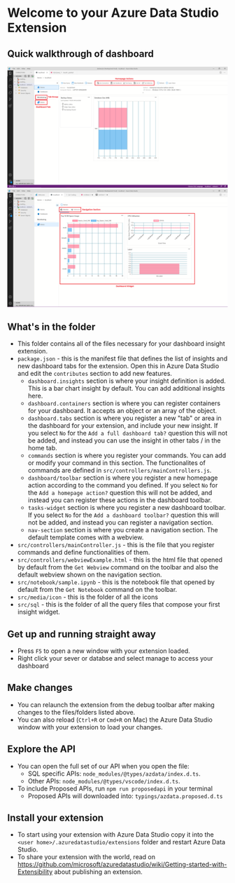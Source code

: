 # Welcome to your Azure Data Studio Extension

## Quick walkthrough of dashboard
![Homepage](/generators/app/templates/ext-dashboard/src/media/homepage.PNG)
![Tab](/generators/app/templates/ext-dashboard/src/media/tab.PNG)

## What's in the folder
* This folder contains all of the files necessary for your dashboard insight extension.
* `package.json` - this is the manifest file that defines the list of insights and new dashboard tabs for the extension. Open this in Azure Data Studio and edit the `contributes` section to add new features.
  * `dashboard.insights` section is where your insight definition is added. This is a bar chart insight by default. You can add additional insights here.
  * `dashboard.containers` section is where you can register containers for your dashboard. It accepts an object or an array of the object.
  * `dashboard.tabs` section is where you register a new "tab" or area in the dashboard for your extension, and include your new insight. If you select `No` for the `Add a full dashboard tab?` question this will not be added, and instead you can use the insight in other tabs / in the home tab.
  * `commands` section is where you register your commands. You can add or modify your command in this section. The functionalites of commands are defined in `src/controllers/mainControllers.js`.
  * `dashboard/toolbar` section is where you register a new homepage action according to the command you defined. If you select `No` for the `Add a homepage action?` question this will not be added, and instead you can register these actions in the dashboard toolbar.
  * `tasks-widget` section is where you register a new dashboard toolbar. If you select `No` for the `Add a dashboard toolbar?` question this will not be added, and instead you can register a navigation section.
  * `nav-section` section is where you create a navigation section. The default template comes with a webview.
* `src/controllers/mainController.js` - this is the file that you register commands and define functionalities of them.
* `src/controllers/webviewExample.html` - this is the html file that opened by default from the `Get Webview` command on the toolbar and also the default webview shown on the navigation section.
* `src/notebook/sample.ipynb` - this is the notebook file that opened by default from the `Get Notebook` command on the toolbar.
* `src/media/icon` - this is the folder of all the icons
* `src/sql` - this is the folder of all the query files that compose your first insight widget.

## Get up and running straight away
* Press `F5` to open a new window with your extension loaded.
* Right click your sever or databse and select manage to access your dashboard

## Make changes
* You can relaunch the extension from the debug toolbar after making changes to the files/folders listed above.
* You can also reload (`Ctrl+R` or `Cmd+R` on Mac) the Azure Data Studio window with your extension to load your changes.

## Explore the API
* You can open the full set of our API when you open the file:
  * SQL specific APIs: `node_modules/@types/azdata/index.d.ts`.
  * Other APIs: `node_modules/@types/vscode/index.d.ts`.
* To include Proposed APIs, run `npm run proposedapi` in your terminal
  * Proposed APIs will downloaded into: `typings/azdata.proposed.d.ts`

## Install your extension
* To start using your extension with Azure Data Studio copy it into the `<user home>/.azuredatastudio/extensions` folder and restart Azure Data Studio.
* To share your extension with the world, read on https://github.com/microsoft/azuredatastudio/wiki/Getting-started-with-Extensibility about publishing an extension.
